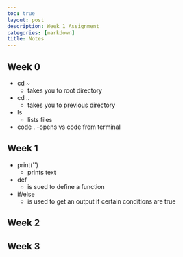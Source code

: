 ```yaml
---
toc: true
layout: post
description: Week 1 Assignment
categories: [markdown]
title: Notes
---
```


## Week 0
- cd ~
  - takes you to root directory
- cd ..
  - takes you to previous directory
- ls
  - lists files
- code .
  -opens vs code from terminal

## Week 1
- print('')
  - prints text
- def
  - is sued to define a function
- if/else
  - is used to get an output if certain conditions are true

## Week 2

## Week 3